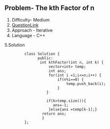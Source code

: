 ## Problem- The kth Factor of n
1. Difficulty- Medium 
2. [QuestionLink](https://leetcode.com/problems/the-kth-factor-of-n/)
3. Approach - Iterative 
4. Language - C++


5.Solution
 
 
   
             class Solution {
                   public:
                    int kthFactor(int n, int k) {
                        vector<int> temp;
                        int ans;
                        for(int i =1;i<=n;i++) {
                            if(n%i==0) {
                                temp.push_back(i);
                            }
                       } 

                       if(k>temp.size()){
                          ans=-1;
                        }else{ans =temp[k-1];}
                     return ans;
                     }
             }; 
        